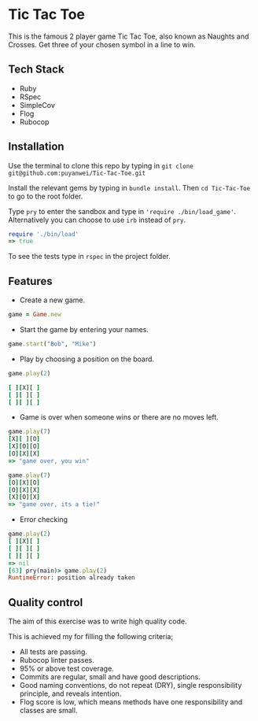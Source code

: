 # Tic Tac Toe
This is the famous 2 player game Tic Tac Toe, also known as Naughts and Crosses. Get three of your chosen symbol in a line to win.

## Tech Stack
- Ruby
- RSpec
- SimpleCov
- Flog
- Rubocop

## Installation
Use the terminal to clone this repo by typing in
`git clone git@github.com:puyanwei/Tic-Tac-Toe.git`

Install the relevant gems by typing in `bundle install`.
Then `cd Tic-Tac-Toe` to go to the root folder.

Type `pry` to enter the sandbox and type in `'require ./bin/load_game'`. Alternatively you can choose to use `irb` instead of `pry`.

```ruby
require './bin/load'
=> true
```
To see the tests type in `rspec` in the project folder.
## Features

- Create a new game.
```ruby
game = Game.new
 ```
- Start the game by entering your names.
```ruby
game.start("Bob", "Mike")
 ```
- Play by choosing a position on the board.

```ruby
game.play(2)

[ ][X][ ]
[ ][ ][ ]
[ ][ ][ ]
```
- Game is over when someone wins or there are no moves left.

```ruby
game.play(7)
[X][ ][O]
[X][O][O]
[O][X][X]
=> "game over, you win"
```
```ruby
game.play(7)
[O][X][O]
[O][X][X]
[X][O][X]
=> "game over, its a tie!"
```
- Error checking

```ruby
game.play(2)
[ ][X][ ]
[ ][ ][ ]
[ ][ ][ ]
=> nil
[63] pry(main)> game.play(2)
RuntimeError: position already taken
```

## Quality control
The aim of this exercise was to write high quality code.

This is achieved my for filling the following criteria;
- All tests are passing.
- Rubocop linter passes.
- 95% or above test coverage.
- Commits are regular, small and have good descriptions.
- Good naming conventions, do not repeat (DRY), single responsibility principle, and reveals intention.
- Flog score is low, which means methods have one responsibility and classes are small.
